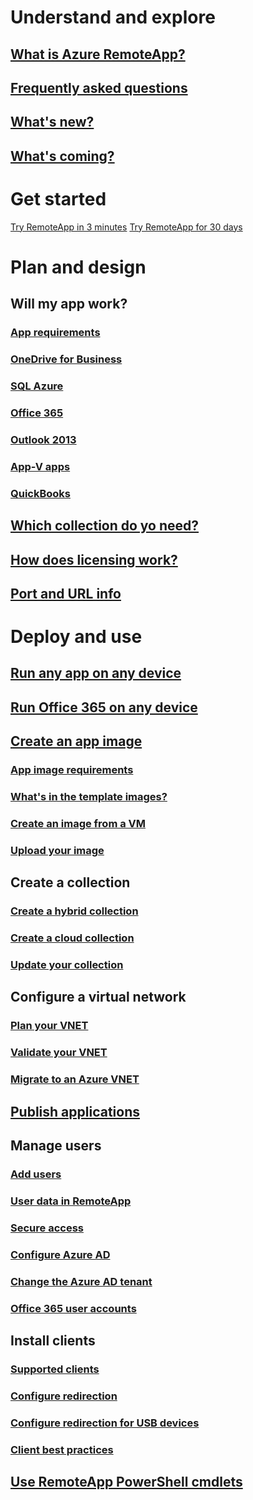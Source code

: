 # Understand and explore
## [What is Azure RemoteApp?](remoteapp-whatis.md)
## [Frequently asked questions](remoteapp-faq.md)
## [What's new?](remoteapp-whatsnew.md)
## [What's coming?](remoteapp-roadmap.md)

# Get started
[Try RemoteApp in 3 minutes](remoteapp-threeminutes.md)
[Try RemoteApp for 30 days](remoteapp-freetrial.md)

# Plan and design
## Will my app work?
### [App requirements](remoteapp-appreqs.md)
### [OneDrive for Business](remoteapp-onedrive.md)
### [SQL Azure](remoteapp-sql.md)
### [Office 365](remoteapp-o365.md)
### [Outlook 2013](remoteapp-outlook.md)
### [App-V apps](remoteapp-appv.md)
### [QuickBooks](remoteapp-quickbooks.md)

## [Which collection do yo need?](remoteapp-collections.md)
## [How does licensing work?](remoteapp-licensing.md)
## [Port and URL info](remoteapp-ports.md)


# Deploy and use
## [Run any app on any device](remoteapp-anyapp.md)
## [Run Office 365 on any device](remoteapp-tutorial-o365anywhere.md)

## [Create an app image](remoteapp-imageoptions.md)
### [App image requirements](remoteapp-appreqs.md)
### [What's in the template images?](remoteapp-images.md)
### [Create an image from a VM](remoteapp-image-on-azure-vm.md)
### [Upload your image](remoteapp-uploadimage.md)

## Create a collection
### [Create a hybrid collection](remoteapp-create-hybrid-collection.md)
### [Create a cloud collection](remoteapp-create-cloud-hybrid-collection.md)
### [Update your collection](remoteapp-update.md)

## Configure a virtual network
### [Plan your VNET](remoteapp-planvnet.md)
### [Validate your VNET](remoteapp-vnet.md)
### [Migrate to an Azure VNET](remoteapp-migratevnet.md)

## [Publish applications](remoteapp-publish.md)
## Manage users
### [Add users](remoteapp-users.md)
### [User data in RemoteApp](remoteapp-upd.md)
### [Secure access](remoteapp-secureaccess.md)
### [Configure Azure AD](remoteapp-ad.md)
### [Change the Azure AD tenant](remoteapp-changetenant.md)
### [Office 365 user accounts](remoteapp-o365user.md)

## Install clients
### [Supported clients](remoteapp-clients.md)
### [Configure redirection](remoteapp-redirect.md)
### [Configure redirection for USB devices](remoteapp-usbredir.md)
### [Client best practices](remoteapp-clientbestpractices.md)

## [Use RemoteApp PowerShell cmdlets](remoteapp-tutorial-arawithpowershell.md)